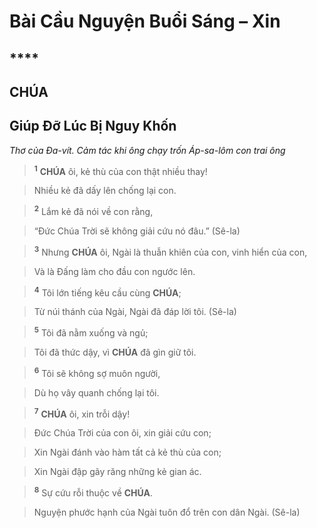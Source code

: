 # Bài Cầu Nguyện Buổi Sáng – Xin

## ****

## CHÚA

## Giúp Đỡ Lúc Bị Nguy Khốn
*Thơ của Đa-vít. Cảm tác khi ông chạy trốn Áp-sa-lôm con trai ông*

> <sup><b>1</b></sup> **CHÚA** ôi, kẻ thù của con thật nhiều thay!
>


> Nhiều kẻ đã dấy lên chống lại con.
>


> <sup><b>2</b></sup> Lắm kẻ đã nói về con rằng,
>


> “Đức Chúa Trời sẽ không giải cứu nó đâu.” (Sê-la)
>


> <sup><b>3</b></sup> Nhưng **CHÚA** ôi, Ngài là thuẫn khiên của con, vinh hiển của con,
>


> Và là Đấng làm cho đầu con ngước lên.
>


> <sup><b>4</b></sup> Tôi lớn tiếng kêu cầu cùng **CHÚA**;
>


> Từ núi thánh của Ngài, Ngài đã đáp lời tôi. (Sê-la)
>


> <sup><b>5</b></sup> Tôi đã nằm xuống và ngủ;
>


> Tôi đã thức dậy, vì **CHÚA** đã gìn giữ tôi.
>


> <sup><b>6</b></sup> Tôi sẽ không sợ muôn người,
>


> Dù họ vây quanh chống lại tôi.
>


> <sup><b>7</b></sup> **CHÚA** ôi, xin trỗi dậy!
>


> Đức Chúa Trời của con ôi, xin giải cứu con;
>


> Xin Ngài đánh vào hàm tất cả kẻ thù của con;
>


> Xin Ngài đập gãy răng những kẻ gian ác.
>


> <sup><b>8</b></sup> Sự cứu rỗi thuộc về **CHÚA**.
>


> Nguyện phước hạnh của Ngài tuôn đổ trên con dân Ngài. (Sê-la)
>